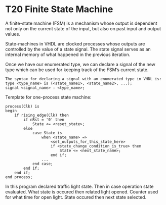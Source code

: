 # T20 Finite State Machine

A finite-state machine (FSM) is a mechanism whose output is dependent not only on the current state of the input, but also on past input and output values.

State-machines in VHDL are clocked processes whose outputs are controlled by the value of a state signal. The state signal serves as an internal memory of what happened in the previous iteration.

Once we have our enumerated type, we can declare a signal of the new type which can be used for keeping track of the FSM’s current state.
````
The syntax for declaring a signal with an enumerated type in VHDL is:
type <type_name> is (<state_name1>, <state_name2>, ...);
signal <signal_name> : <type_name>;
````

Template for one-process state machine:
````
process(Clk) is
begin
    if rising_edge(Clk) then
        if nRst = '0' then
            State <= <reset_state>;
        else
            case State is
                when <state_name> =>
                    <set_outputs_for_this_state_here>
                    if <state_change_condition_is_true> then
                        State <= <next_state_name>;
                    end if;
                ...
            end case;
        end if;
    end if;
end process;
````

In this program declared traffic light state. Then in case operation state evaluated. What state is occured then related light opened. Counter used for what time for open light. State occured then next state selected.
